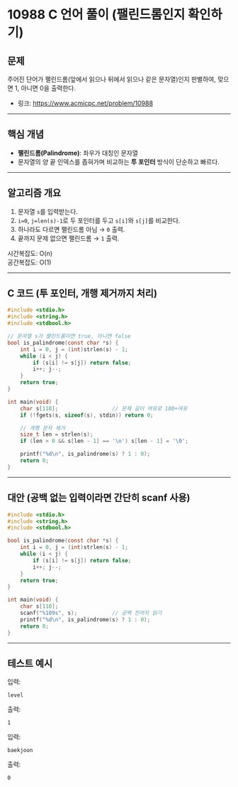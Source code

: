 # 10988 C 언어 풀이 (팰린드롬인지 확인하기)

## 문제
주어진 단어가 팰린드롬(앞에서 읽으나 뒤에서 읽으나 같은 문자열)인지 판별하여, 맞으면 1, 아니면 0을 출력한다.

- 링크: <https://www.acmicpc.net/problem/10988>

---

## 핵심 개념
- **팰린드롬(Palindrome)**: 좌우가 대칭인 문자열
- 문자열의 양 끝 인덱스를 좁혀가며 비교하는 **투 포인터** 방식이 단순하고 빠르다.

---

## 알고리즘 개요
1. 문자열 `s`를 입력받는다.
2. `i=0`, `j=len(s)-1`로 두 포인터를 두고 `s[i]`와 `s[j]`를 비교한다.
3. 하나라도 다르면 팰린드롬 아님 → `0` 출력.
4. 끝까지 문제 없으면 팰린드롬 → `1` 출력.

시간복잡도: O(n)  
공간복잡도: O(1)

---

## C 코드 (투 포인터, 개행 제거까지 처리)

```c
#include <stdio.h>
#include <string.h>
#include <stdbool.h>

// 문자열 s가 팰린드롬이면 true, 아니면 false
bool is_palindrome(const char *s) {
    int i = 0, j = (int)strlen(s) - 1;
    while (i < j) {
        if (s[i] != s[j]) return false;
        i++; j--;
    }
    return true;
}

int main(void) {
    char s[110];                 // 문제 길이 여유로 100+여유
    if (!fgets(s, sizeof(s), stdin)) return 0;

    // 개행 문자 제거
    size_t len = strlen(s);
    if (len > 0 && s[len - 1] == '\n') s[len - 1] = '\0';

    printf("%d\n", is_palindrome(s) ? 1 : 0);
    return 0;
}
```

---

## 대안 (공백 없는 입력이라면 간단히 scanf 사용)

```c
#include <stdio.h>
#include <string.h>
#include <stdbool.h>

bool is_palindrome(const char *s) {
    int i = 0, j = (int)strlen(s) - 1;
    while (i < j) {
        if (s[i] != s[j]) return false;
        i++; j--;
    }
    return true;
}

int main(void) {
    char s[110];
    scanf("%109s", s);           // 공백 전까지 읽기
    printf("%d\n", is_palindrome(s) ? 1 : 0);
    return 0;
}
```

---

## 테스트 예시
입력:
```
level
```
출력:
```
1
```
입력:
```
baekjoon
```
출력:
```
0
```
